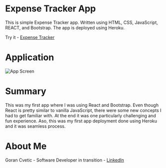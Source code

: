 # Expense Tracker App
This is simple Expense Tracker app. Written using HTML, CSS, JavaScript, REACT, and Bootstrap. The app is deployed using Heroku.

Try it - [Expense Tracker](https://react-expense-tracker-app-21.herokuapp.com/)

# Application 
![App Screen](https://user-images.githubusercontent.com/80366503/120963688-e2033100-c716-11eb-8cb5-87b9f58d928f.PNG)

# Summary 
This was my first app where I was using React and Bootstrap. Even though React is pretty similar to vanilla JavaScript, there were some new concepts I had to get familiar with.  At the end it was one particularly challenging and fun experience. Aso, this was my first app deployment done using Heroku and it was seamless process. 

# About Me
Goran Cvetic - Software Developer in transition - [LinkedIn](https://www.linkedin.com/in/goran-cvetic/) 
